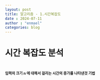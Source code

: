 ```yaml
---
layout: post
title: 알고리즘 - 1.시간복잡도
date : 2024-07-11
author : "enmael"
categories: blog
---
```


  <h1> 시간 복잡도 분석<h1>
  <span style="font-size: 12px;">입력의 크기 n 에 대해서 걸리는 시간의 증가를 나타낸것 기법</span>





